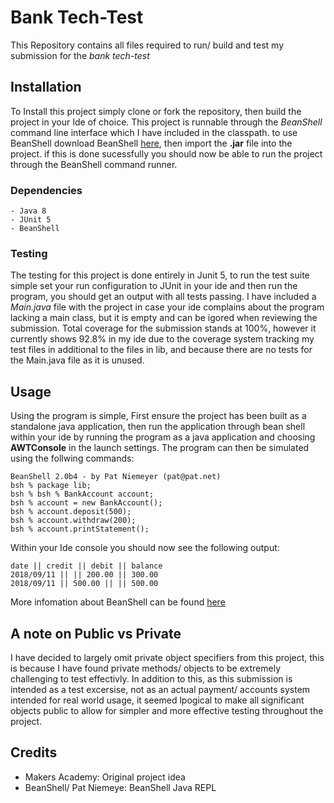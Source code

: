 # Bank Tech-Test

This Repository contains all files required to run/ build and test my submission for the *bank tech-test* 

## Installation

To Install this project simply clone or fork the repository, then build the project in your Ide of choice. This project is runnable through the *BeanShell* command line interface which I have included in the classpath. to use BeanShell download BeanShell [here](http://www.beanshell.org/download.html), then import the **.jar** file into the project. if this is done sucessfully you should now be able to run the project through the BeanShell command runner.

### Dependencies

	- Java 8
	- JUnit 5
	- BeanShell

### Testing

The testing for this project is done entirely in Junit 5, to run the test suite simple set your run configuration to JUnit in your ide and then run the program, you should get an output with all tests passing. I have included a *Main.java* file with the project in case your ide complains about the program lacking a main class, but it is empty and can be igored when reviewing the submission. Total coverage for the submission stands at 100%, however it currently shows 92.8% in my ide due to the coverage system tracking my test files in additional to the files in lib, and because there are no tests for the Main.java file as it is unused.

## Usage

Using the program is simple, First ensure the project has been built as a standalone java application, then run the application through bean shell within your ide by running the program as a java application and choosing **AWTConsole** in the launch settings. The program can then be simulated using the follwing commands:

	BeanShell 2.0b4 - by Pat Niemeyer (pat@pat.net)
	bsh % package lib;
	bsh % bsh % BankAccount account;
	bsh % account = new BankAccount();
	bsh % account.deposit(500);
	bsh % account.withdraw(200);
	bsh % account.printStatement();

Within your Ide console you should now see the following output:

	date || credit || debit || balance
	2018/09/11 || || 200.00 || 300.00
	2018/09/11 || 500.00 || || 500.00

More infomation about BeanShell can be found [here](http://www.beanshell.org/home.html)

## A note on Public vs Private

I have decided to largely omit private object specifiers from this project, this is because I have found private methods/ objects to be extremely challenging to test effectivly. In addition to this, as this submission is intended as a test excersise, not as an actual payment/ accounts system intended for real world usage, it seemed lpogical to make all significant objects public to allow for simpler and more effective testing throughout the project.

## Credits

- Makers Academy: Original project idea
- BeanShell/ Pat Niemeye: BeanShell Java REPL